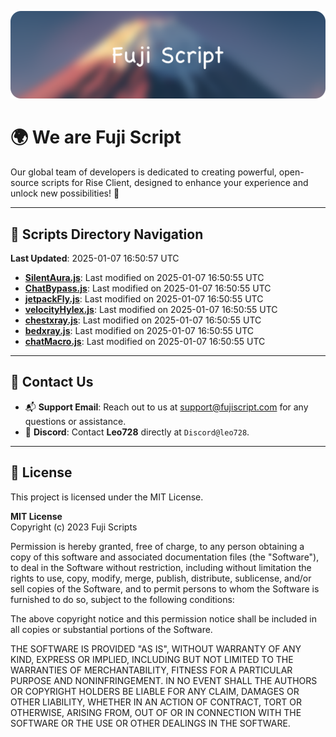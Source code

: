 ![Banner](.github/b.webp)

# 🌍 **We are Fuji Script**

Our global team of developers is dedicated to creating powerful, open-source scripts for Rise Client, designed to enhance your experience and unlock new possibilities! 🌟

---
<!-- SCRIPTS_NAVIGATION_START -->
## 📂 **Scripts Directory Navigation**

**Last Updated**: 2025-01-07 16:50:57 UTC

- **[SilentAura.js](scripts/SilentAura.js)**: Last modified on 2025-01-07 16:50:55 UTC
- **[ChatBypass.js](scripts/ChatBypass.js)**: Last modified on 2025-01-07 16:50:55 UTC
- **[jetpackFly.js](scripts/jetpackFly.js)**: Last modified on 2025-01-07 16:50:55 UTC
- **[velocityHylex.js](scripts/velocityHylex.js)**: Last modified on 2025-01-07 16:50:55 UTC
- **[chestxray.js](scripts/chestxray.js)**: Last modified on 2025-01-07 16:50:55 UTC
- **[bedxray.js](scripts/bedxray.js)**: Last modified on 2025-01-07 16:50:55 UTC
- **[chatMacro.js](scripts/chatMacro.js)**: Last modified on 2025-01-07 16:50:55 UTC

<!-- SCRIPTS_NAVIGATION_END -->

---

## 💬 **Contact Us**  
- 📬 **Support Email**: Reach out to us at [support@fujiscript.com](mailto:support@fujiscript.com) for any questions or assistance.  
- 💬 **Discord**: Contact **Leo728** directly at `Discord@leo728`.

---

## 📜 **License**

This project is licensed under the MIT License.  

**MIT License**  
Copyright (c) 2023 Fuji Scripts  

Permission is hereby granted, free of charge, to any person obtaining a copy of this software and associated documentation files (the "Software"), to deal in the Software without restriction, including without limitation the rights to use, copy, modify, merge, publish, distribute, sublicense, and/or sell copies of the Software, and to permit persons to whom the Software is furnished to do so, subject to the following conditions:  

The above copyright notice and this permission notice shall be included in all copies or substantial portions of the Software.  

THE SOFTWARE IS PROVIDED "AS IS", WITHOUT WARRANTY OF ANY KIND, EXPRESS OR IMPLIED, INCLUDING BUT NOT LIMITED TO THE WARRANTIES OF MERCHANTABILITY, FITNESS FOR A PARTICULAR PURPOSE AND NONINFRINGEMENT. IN NO EVENT SHALL THE AUTHORS OR COPYRIGHT HOLDERS BE LIABLE FOR ANY CLAIM, DAMAGES OR OTHER LIABILITY, WHETHER IN AN ACTION OF CONTRACT, TORT OR OTHERWISE, ARISING FROM, OUT OF OR IN CONNECTION WITH THE SOFTWARE OR THE USE OR OTHER DEALINGS IN THE SOFTWARE.  
